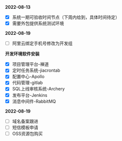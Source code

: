 **2022-08-13**

- [x] 系统一期可验收时间节点（下周内给到，具体时间待定）
- [x] 需要外包提供系统测试环境

**2022-08-19**

- [ ] 阿里云绑定手机号修改为开发组

**开发环境软件安装**

- [x] 项目管理平台-禅道
- [x] 定时任务系统-jiacrontab
- [x] 配置中心-Apollo
- [x] 代码管理-gitlab
- [x] SQL上线审核系统-Archery
- [x] 发布平台-Jenkins
- [x] 消息中间件-RabbitMQ

**2022-08-19**

- [ ] 域名备案跟进
- [ ] 短信模板申请
- [ ] OSS资源包购买
